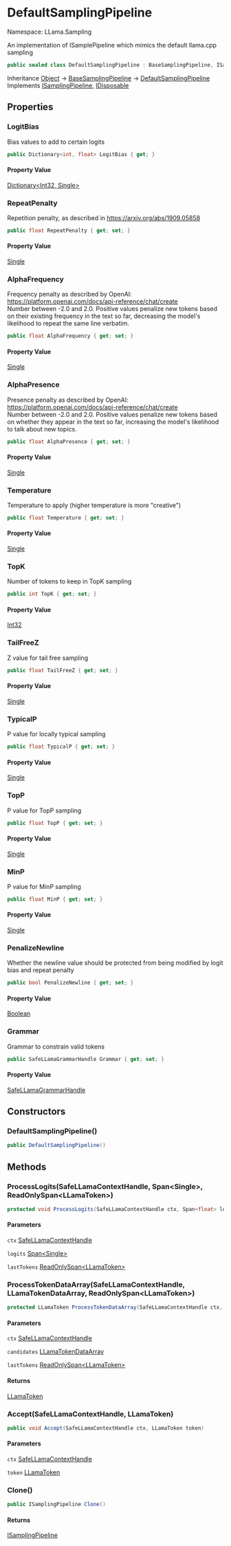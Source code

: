 # DefaultSamplingPipeline

Namespace: LLama.Sampling

An implementation of ISamplePipeline which mimics the default llama.cpp sampling

```csharp
public sealed class DefaultSamplingPipeline : BaseSamplingPipeline, ISamplingPipeline, System.IDisposable
```

Inheritance [Object](https://docs.microsoft.com/en-us/dotnet/api/system.object) → [BaseSamplingPipeline](./llama.sampling.basesamplingpipeline.md) → [DefaultSamplingPipeline](./llama.sampling.defaultsamplingpipeline.md)<br>
Implements [ISamplingPipeline](./llama.sampling.isamplingpipeline.md), [IDisposable](https://docs.microsoft.com/en-us/dotnet/api/system.idisposable)

## Properties

### **LogitBias**

Bias values to add to certain logits

```csharp
public Dictionary<int, float> LogitBias { get; }
```

#### Property Value

[Dictionary&lt;Int32, Single&gt;](https://docs.microsoft.com/en-us/dotnet/api/system.collections.generic.dictionary-2)<br>

### **RepeatPenalty**

Repetition penalty, as described in https://arxiv.org/abs/1909.05858

```csharp
public float RepeatPenalty { get; set; }
```

#### Property Value

[Single](https://docs.microsoft.com/en-us/dotnet/api/system.single)<br>

### **AlphaFrequency**

Frequency penalty as described by OpenAI: https://platform.openai.com/docs/api-reference/chat/create<br>
 Number between -2.0 and 2.0. Positive values penalize new tokens based on their existing frequency in the text
 so far, decreasing the model's likelihood to repeat the same line verbatim.

```csharp
public float AlphaFrequency { get; set; }
```

#### Property Value

[Single](https://docs.microsoft.com/en-us/dotnet/api/system.single)<br>

### **AlphaPresence**

Presence penalty as described by OpenAI: https://platform.openai.com/docs/api-reference/chat/create<br>
 Number between -2.0 and 2.0. Positive values penalize new tokens based on whether they appear in the
 text so far, increasing the model's likelihood to talk about new topics.

```csharp
public float AlphaPresence { get; set; }
```

#### Property Value

[Single](https://docs.microsoft.com/en-us/dotnet/api/system.single)<br>

### **Temperature**

Temperature to apply (higher temperature is more "creative")

```csharp
public float Temperature { get; set; }
```

#### Property Value

[Single](https://docs.microsoft.com/en-us/dotnet/api/system.single)<br>

### **TopK**

Number of tokens to keep in TopK sampling

```csharp
public int TopK { get; set; }
```

#### Property Value

[Int32](https://docs.microsoft.com/en-us/dotnet/api/system.int32)<br>

### **TailFreeZ**

Z value for tail free sampling

```csharp
public float TailFreeZ { get; set; }
```

#### Property Value

[Single](https://docs.microsoft.com/en-us/dotnet/api/system.single)<br>

### **TypicalP**

P value for locally typical sampling

```csharp
public float TypicalP { get; set; }
```

#### Property Value

[Single](https://docs.microsoft.com/en-us/dotnet/api/system.single)<br>

### **TopP**

P value for TopP sampling

```csharp
public float TopP { get; set; }
```

#### Property Value

[Single](https://docs.microsoft.com/en-us/dotnet/api/system.single)<br>

### **MinP**

P value for MinP sampling

```csharp
public float MinP { get; set; }
```

#### Property Value

[Single](https://docs.microsoft.com/en-us/dotnet/api/system.single)<br>

### **PenalizeNewline**

Whether the newline value should be protected from being modified by logit bias and repeat penalty

```csharp
public bool PenalizeNewline { get; set; }
```

#### Property Value

[Boolean](https://docs.microsoft.com/en-us/dotnet/api/system.boolean)<br>

### **Grammar**

Grammar to constrain valid tokens

```csharp
public SafeLLamaGrammarHandle Grammar { get; set; }
```

#### Property Value

[SafeLLamaGrammarHandle](./llama.native.safellamagrammarhandle.md)<br>

## Constructors

### **DefaultSamplingPipeline()**

```csharp
public DefaultSamplingPipeline()
```

## Methods

### **ProcessLogits(SafeLLamaContextHandle, Span&lt;Single&gt;, ReadOnlySpan&lt;LLamaToken&gt;)**

```csharp
protected void ProcessLogits(SafeLLamaContextHandle ctx, Span<float> logits, ReadOnlySpan<LLamaToken> lastTokens)
```

#### Parameters

`ctx` [SafeLLamaContextHandle](./llama.native.safellamacontexthandle.md)<br>

`logits` [Span&lt;Single&gt;](https://docs.microsoft.com/en-us/dotnet/api/system.span-1)<br>

`lastTokens` [ReadOnlySpan&lt;LLamaToken&gt;](https://docs.microsoft.com/en-us/dotnet/api/system.readonlyspan-1)<br>

### **ProcessTokenDataArray(SafeLLamaContextHandle, LLamaTokenDataArray, ReadOnlySpan&lt;LLamaToken&gt;)**

```csharp
protected LLamaToken ProcessTokenDataArray(SafeLLamaContextHandle ctx, LLamaTokenDataArray candidates, ReadOnlySpan<LLamaToken> lastTokens)
```

#### Parameters

`ctx` [SafeLLamaContextHandle](./llama.native.safellamacontexthandle.md)<br>

`candidates` [LLamaTokenDataArray](./llama.native.llamatokendataarray.md)<br>

`lastTokens` [ReadOnlySpan&lt;LLamaToken&gt;](https://docs.microsoft.com/en-us/dotnet/api/system.readonlyspan-1)<br>

#### Returns

[LLamaToken](./llama.native.llamatoken.md)<br>

### **Accept(SafeLLamaContextHandle, LLamaToken)**

```csharp
public void Accept(SafeLLamaContextHandle ctx, LLamaToken token)
```

#### Parameters

`ctx` [SafeLLamaContextHandle](./llama.native.safellamacontexthandle.md)<br>

`token` [LLamaToken](./llama.native.llamatoken.md)<br>

### **Clone()**

```csharp
public ISamplingPipeline Clone()
```

#### Returns

[ISamplingPipeline](./llama.sampling.isamplingpipeline.md)<br>

